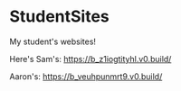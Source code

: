 # StudentSites
My student's websites!

Here's Sam's: https://b_z1iogtityhl.v0.build/

Aaron's: https://b_veuhpunmrt9.v0.build/


